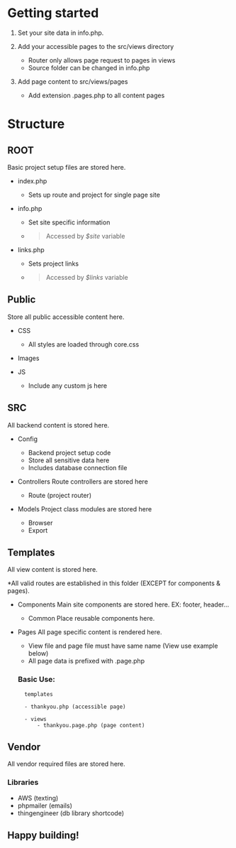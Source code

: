 # Getting started

1. Set your site data in info.php.

2. Add your accessible pages to the src/views directory

   - Router only allows page request to pages in views
   - Source folder can be changed in info.php

3. Add page content to src/views/pages

   - Add extension .pages.php to all content pages

# Structure

## ROOT

Basic project setup files are stored here.

- index.php

  - Sets up route and project for single page site

- info.php

  - Set site specific information
  - > Accessed by _\$site_ variable

- links.php
  - Sets project links
  - > Accessed by _\$links_ variable

## Public

Store all public accessible content here.

- CSS

  - All styles are loaded through core.css

- Images
- JS

  - Include any custom js here

## SRC

All backend content is stored here.

- Config

  - Backend project setup code
  - Store all sensitive data here
  - Includes database connection file

- Controllers
  Route controllers are stored here

  - Route (project router)

- Models
  Project class modules are stored here

  - Browser
  - Export

## Templates

All view content is stored here.

\*All valid routes are established in this folder (EXCEPT for components & pages).

- Components
  Main site components are stored here.
  EX: footer, header...

  - Common
    Place reusable components here.

- Pages
  All page specific content is rendered here.

  - View file and page file must have same name (View use example below)
  - All page data is prefixed with .page.php

  ### Basic Use:

        templates

        - thankyou.php (accessible page)

        - views
            - thankyou.page.php (page content)

## Vendor

All vendor required files are stored here.

### Libraries

- AWS (texting)
- phpmailer (emails)
- thingengineer (db library shortcode)

## Happy building!
